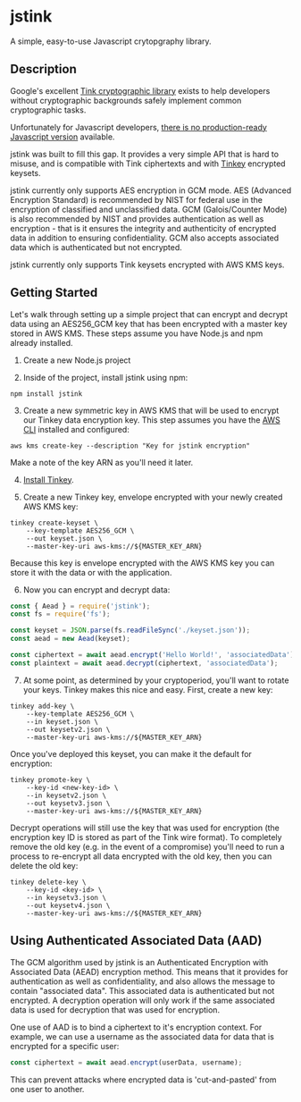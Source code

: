 # jstink

A simple, easy-to-use Javascript crytopgraphy library.

## Description

Google's excellent [Tink cryptographic library](https://developers.google.com/tink/what-is) exists to help developers without cryptographic backgrounds safely implement common cryptographic tasks.

Unfortunately for Javascript developers, [there is no production-ready Javascript version](https://github.com/tink-crypto/tink/issues/689) available.

jstink was built to fill this gap. It provides a very simple API that is hard to misuse, and is compatible with Tink ciphertexts and with [Tinkey](https://developers.google.com/tink/tinkey-overview) encrypted keysets.

jstink currently only supports AES encryption in GCM mode. AES (Advanced Encryption Standard) is recommended by NIST for federal use in the encryption of classified and unclassified data. GCM (Galois/Counter Mode) is also recommended by NIST and provides authentication as well as encryption - that is it ensures the integrity and authenticity of encrypted data in addition to ensuring confidentiality. GCM also accepts associated data which is authenticated but not encrypted.

jstink currently only supports Tink keysets encrypted with AWS KMS keys.

## Getting Started

Let's walk through setting up a simple project that can encrypt and decrypt data using an AES256_GCM key that has been encrypted with a master key stored in AWS KMS. These steps assume you have Node.js and npm already installed.

1. Create a new Node.js project

2. Inside of the project, install jstink using npm:
```
npm install jstink
```

3. Create a new symmetric key in AWS KMS that will be used to encrypt our Tinkey data encryption key. This step assumes you have the [AWS CLI](https://aws.amazon.com/cli/) installed and configured:
```
aws kms create-key --description "Key for jstink encryption"
```
Make a note of the key ARN as you'll need it later.

4. [Install Tinkey](https://developers.google.com/tink/install-tinkey).

5. Create a new Tinkey key, envelope encrypted with your newly created AWS KMS key:
```
tinkey create-keyset \
    --key-template AES256_GCM \
    --out keyset.json \
    --master-key-uri aws-kms://${MASTER_KEY_ARN}
```
Because this key is envelope encrypted with the AWS KMS key you can store it with the data or with the application.

6. Now you can encrypt and decrypt data:
```javascript
const { Aead } = require('jstink');
const fs = require('fs');

const keyset = JSON.parse(fs.readFileSync('./keyset.json'));
const aead = new Aead(keyset);

const ciphertext = await aead.encrypt('Hello World!', 'associatedData');
const plaintext = await aead.decrypt(ciphertext, 'associatedData');
```

7. At some point, as determined by your cryptoperiod, you'll want to rotate your keys. Tinkey makes this nice and easy. First, create a new key:

```
tinkey add-key \
    --key-template AES256_GCM \
    --in keyset.json \
    --out keysetv2.json \
    --master-key-uri aws-kms://${MASTER_KEY_ARN}
```

Once you've deployed this keyset, you can make it the default for encryption:

```
tinkey promote-key \
    --key-id <new-key-id> \
    --in keysetv2.json \
    --out keysetv3.json \
    --master-key-uri aws-kms://${MASTER_KEY_ARN}
```

Decrypt operations will still use the key that was used for encryption (the encryption key ID is stored as part of the Tink wire format). To completely remove the old key (e.g. in the event of a compromise) you'll need to run a process to re-encrypt all data encrypted with the old key, then you can delete the old key:

```
tinkey delete-key \
    --key-id <key-id> \
    --in keysetv3.json \
    --out keysetv4.json \
    --master-key-uri aws-kms://${MASTER_KEY_ARN}
```

## Using Authenticated Associated Data (AAD)

The GCM algorithm used by jstink is an Authenticated Encryption with Associated Data (AEAD) encryption method. This means that it provides for authentication as well as confidentiality, and also allows the message to contain "associated data". This associated data is authenticated but not encrypted. A decryption operation will only work if the same associated data is used for decryption that was used for encryption.

One use of AAD is to bind a ciphertext to it's encryption context. For example, we can use a username as the associated data for data that is encrypted for a specific user:

```javascript
const ciphertext = await aead.encrypt(userData, username);
```

This can prevent attacks where encrypted data is 'cut-and-pasted' from one user to another.
